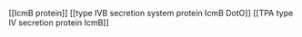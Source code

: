 [[IcmB protein]]
[[type IVB secretion system protein IcmB DotO]]
[[TPA type IV secretion protein IcmB]]